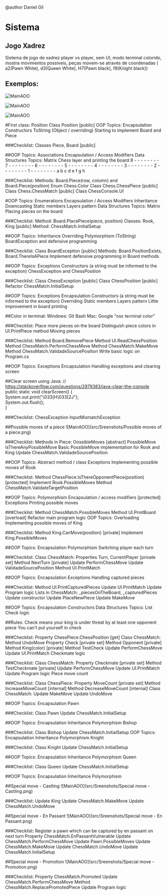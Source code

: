 @author Daniel Gil

# Sistema
## Jogo Xadrez

Sistema de jogo de xadrez player vs player, sem UI, modo terminal colorido, mostra movimentos possíveis, peças movem-se através de coordenadas ( a2(Pawn White), d3(Queen White), H7(Pawn black), f8(Knight black))

## Exemplos:

![MainAOO](src/Sreenshots/chess-system.png)

![MainAOO](src/Sreenshots/chess-system2.png)

![MainAOO](src/Sreenshots/chess-system-design.png)




#First class: Position 
Class Position [public] 
OOP Topics: 
Encapsulation 
Constructors 
ToString (Object / overriding) 
Starting to implement Board and Piece 

###Checklist: 
Classes Piece, Board [public] 

##OOP Topics: 
Associations 
Encapsulation / Access Modifiers 
Data Structures Topics: 
Matrix 
Chess layer and printing the board 
8 - - - - - - - - 
7 - - - - - - - - 
6 - - - - - - - - 
5 - - - - - - - - 
4 - - - - - - - - 
3 - - - - - - - - 
2 - - - - - - - - 
1 - - - - - - - - 
a b c d e f g h 

###Checklist: 
Methods: Board.Piece(row, column) and Board.Piece(position) 
Enum Chess.Color 
Class Chess.ChessPiece [public] 
Class Chess.ChessMatch [public] 
Class ChessConsole.UI 

#OOP Topics: 
Enumerations 
Encapsulation / Access Modifiers 
Inheritance 
Downcasting 
Static members 
Layers pattern 
Data Structures Topics: 
Matrix 
Placing pieces on the board 

###Checklist: 
Method: Board.PlacePiece(piece, position) 
Classes: Rook, King [public] 
Method: ChessMatch.InitialSetup 

##OOP Topics: 
Inheritance 
Overriding 
Polymorphism (ToString) 
BoardException and defensive programming 

###Checklist: 
Class BoardException [public] 
Methods: Board.PositionExists, Board.ThereIsAPiece 
Implement defensive programming in Board methods  

##OOP Topics: 
Exceptions 
Constructors (a string must be informed to the exception) 
ChessException and ChessPosition 

###Checklist: 
Class ChessException [public] 
Class ChessPosition [public] 
Refactor ChessMatch.InitialSetup 

##OOP Topics: 
Exceptions 
Encapsulation 
Constructors (a string must be informed to the exception) 
Overriding 
Static members 
Layers pattern 
Little improvement in board printing 

##Color in terminal: 
Windows: Git Bash 
Mac: Google "osx terminal color" 

###Checklist: 
Place more pieces on the board 
Distinguish piece colors in UI.PrintPiece method 
Moving pieces 

###Checklist: 
Method Board.RemovePiece 
Method UI.ReadChessPosition 
Method ChessMatch.PerformChessMove 
Method ChessMatch.MakeMove 
Method ChessMatch.ValidadeSourcePosition 
Write basic logic on Program.cs 

##OOP Topics: 
Exceptions 
Encapsulation 
Handling exceptions and clearing screen 

##Clear screen using Java: 
// https://stackoverflow.com/questions/2979383/java-clear-the-console 
public static void clearScreen() {   
System.out.print("\033[H\033[2J");   
System.out.flush();   
}   

###Checklist: 
ChessException 
InputMismatchException 

##Possible moves of a piece 
![MainAOO](src/Sreenshots/Possible moves of a piece.png)

###Checklist: 
Methods in Piece: 
OossibleMoves [abstract] 
PossibleMove 
IsThereAnyPossibleMove 
Basic PossibleMove implementation for Rook and King 
Update ChessMatch.ValidadeSourcePosition 

##OOP Topics: 
Abstract method / class 
Exceptions 
Implementing possible moves of Rook 

###Checklist: 
Method ChessPiece.IsThereOpponentPiece(position) [protected] 
Implement Rook.PossibleMoves 
Method ChessMatch.ValidateTargetPosition 

##OOP Topics: 
Polymorphism 
Encapsulation / access modifiers [protected] 
Exceptions 
Printing possible moves 

###Checklist: 
Method ChessMatch.PossibleMoves 
Method UI.PrintBoard [overload] 
Refactor main program logic 
OOP Topics: 
Overloading 
Implementing possible moves of King 

###Checklist: 
Method King.CanMove(position) [private] 
Implement King.PossibleMoves 

##OOP Topics: 
Encapsulation 
Polymorphism 
Switching player each turn 

###Checklist: 
Class ChessMatch: 
Properties Turn, CurrentPlayer [private set] 
Method NextTurn [private] 
Update PerformChessMove 
Update ValidadeSourcePosition 
Method UI.PrintMatch 

##OOP Topics: 
Encapsulation 
Exceptions 
Handling captured pieces 

###Checklist: 
Method UI.PrintCapturedPieces 
Update UI.PrintMatch 
Update Program logic 
Lists in ChessMatch: _piecesOnTheBoard, _capturedPieces 
Update constructor 
Update PlaceNewPiece 
Update MakeMove 

##OOP Topics: 
Encapsulation 
Constructors 
Data Structures Topics: 
List 
Check logic 

##Rules: 
Check means your king is under threat by at least one opponent piece 
You can't put yourself in check 

###Checklist: 
Property ChessPiece.ChessPosition [get] 
Class ChessMatch: 
Method UndoMove 
Property Check [private set] 
Method Opponent [private] 
Method King(color) [private] 
Method TestCheck 
Update PerformChessMove 
Update UI.PrintMatch 
Checkmate logic 

###Checklist: 
Class ChessMatch: 
Property Checkmate [private set] 
Method TestCheckmate [private] 
Update PerformChessMove 
Update UI.PrintMatch 
Update Program logic 
Piece move count 

###Checklist: 
Class ChessPiece: 
Property MoveCount [private set] 
Method IncreaseMoveCount [internal] 
Method DecreaseMoveCount [internal] 
Class ChessMatch: 
Update MakeMove 
Update UndoMove 

##OOP Topics: 
Encapsulation 
Pawn 

###Checklist: 
Class Pawn 
Update ChessMatch.InitialSetup 

##OOP Topics: 
Encapsulation 
Inheritance 
Polymorphism 
Bishop 

###Checklist: 
Class Bishop 
Update ChessMatch.InitialSetup 
OOP Topics: 
Encapsulation 
Inheritance 
Polymorphism 
Knight 

###Checklist: 
Class Knight 
Update ChessMatch.InitialSetup 

##OOP Topics: 
Encapsulation 
Inheritance 
Polymorphism 
Queen 

###Checklist: 
Class Queen 
Update ChessMatch.InitialSetup 

##OOP Topics: 
Encapsulation 
Inheritance 
Polymorphism 

##Special move - Castling 
![MainAOO](src/Sreenshots/Special move - Castling.png)

###Checklist: 
Update King 
Update ChessMatch.MakeMove 
Update ChessMatch.UndoMove 

##Special move - En Passant 
![MainAOO](src/Sreenshots/Special move - En Passant.png)

###Checklist: 
Register a pawn which can be captured by en passant on next turn 
Property ChessMatch.EnPassantVulnerable 
Update ChessMatch.PerformChessMove 
Update Pawn.PossibleMoves 
Update ChessMatch.MakeMove 
Update ChessMatch.UndoMove 
Update ChessMatch.InitialSetup 

##Special move - Promotion 
![MainAOO](src/Sreenshots/Special move - Promotion.png)

###Checklist: 
Property ChessMatch.Promoted 
Update ChessMatch.PerformChessMove 
Method ChessMatch.ReplacePromotedPiece 
Update Program logic